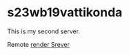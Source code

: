 # s23wb19vattikonda
This is my second server.

Remote [render Srever](https://s23wb19vattikonda.onrender.com)
